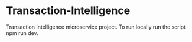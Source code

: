 # Transaction-Intelligence
Transaction Intelligence microservice project.
To run locally run the script npm run dev.
